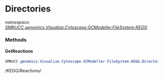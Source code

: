 ﻿# Directories
_namespace: [SMRUCC.genomics.Visualize.Cytoscape.GCModeller.FileSystem.KEGG](./index.md)_





### Methods

#### GetReactions
```csharp
SMRUCC.genomics.Visualize.Cytoscape.GCModeller.FileSystem.KEGG.Directories.GetReactions
```
/KEGG/Reactions/


